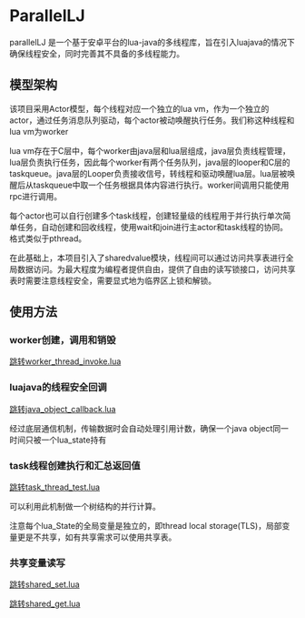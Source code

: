 # ParallelLJ

parallelLJ 是一个基于安卓平台的lua-java的多线程库，旨在引入luajava的情况下确保线程安全，同时完善其不具备的多线程能力。

## 模型架构

该项目采用Actor模型，每个线程对应一个独立的lua vm，作为一个独立的actor，通过任务消息队列驱动，每个actor被动唤醒执行任务。我们称这种线程和lua vm为worker

lua vm存在于C层中，每个worker由java层和lua层组成，java层负责线程管理，lua层负责执行任务，因此每个worker有两个任务队列，java层的looper和C层的taskqueue。java层的Looper负责接收信号，转线程和驱动唤醒lua层。lua层被唤醒后从taskqueue中取一个任务根据具体内容进行执行。worker间调用只能使用rpc进行调用。

每个actor也可以自行创建多个task线程，创建轻量级的线程用于并行执行单次简单任务，自动创建和回收线程，使用wait和join进行主actor和task线程的协同。格式类似于pthread。

在此基础上，本项目引入了sharedvalue模块，线程间可以通过访问共享表进行全局数据访问。为最大程度为编程者提供自由，提供了自由的读写锁接口，访问共享表时需要注意线程安全，需要显式地为临界区上锁和解锁。


## 使用方法

### worker创建，调用和销毁
[跳转worker_thread_invoke.lua](./SDK-lua/test/worker_thread_invoke.lua)

### luajava的线程安全回调

[跳转java_object_callback.lua](./SDK-lua/test/java_object_callback.lua)

经过底层通信机制，传输数据时会自动处理引用计数，确保一个java object同一时间只被一个lua_state持有

### task线程创建执行和汇总返回值
[跳转task_thread_test.lua](./SDK-lua/test/task_thread_test.lua)

可以利用此机制做一个树结构的并行计算。

注意每个lua_State的全局变量是独立的，即thread local storage(TLS)，局部变量更是不共享，如有共享需求可以使用共享表。

### 共享变量读写
[跳转shared_set.lua](./SDK-lua/test/shared_set.lua)

[跳转shared_get.lua](./SDK-lua/test/shared_get.lua)